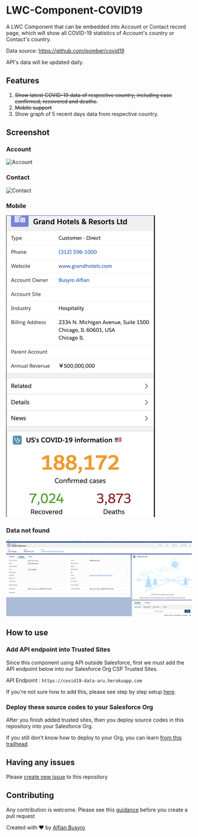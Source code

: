 # LWC-Component-COVID19
A LWC Component that can be embedded into Account or Contact record page, which will show all COVID-19 statistics of Account's country or Contact's country. 

Data source: https://github.com/pomber/covid19

API's data will be updated daily.

## Features

1) ~~Show latest COVID-19 data of respective country, including case confirmed, recovered and deaths.~~
2) ~~Mobile support~~
3) Show graph of 5 recent days data from respective country.

## Screenshot

### Account 
![Account](https://raw.githubusercontent.com/arufian/LWC-Component-COVID19/master/screenshots/account.png)

### Contact 
![Contact](https://raw.githubusercontent.com/arufian/LWC-Component-COVID19/master/screenshots/contact.png)

### Mobile
![Data Not Found](/screenshots/mobile.png)

### Data not found 
![Data Not Found](/screenshots/notfound.png)

## How to use

### Add API endpoint into Trusted Sites

Since this component using API outside Salesforce, first we must add the API endpoint below into our Salesforce Org CSP Trusted Sites. 

API Endpoint : 
`https://covid19-data-aru.herokuapp.com`

If you're not sure how to add this, please see step by step setup [here](https://help.salesforce.com/articleView?id=csp_trusted_sites.htm&language=en_us&r=https%3A%2F%2Fwww.google.com%2F&type=5).

### Deploy these source codes to your Salesforce Org

After you finish added trusted sites, then you deploy source codes in this repository into your Salesforce Org.

If you still don't know how to deploy to your Org, you can learn [from this trailhead](https://trailhead.salesforce.com/en/content/learn/modules/lightning-web-components-basics/push-lightning-web-component-files).

## Having any issues

Please [create new issue](https://github.com/arufian/LWC-Component-COVID19/issues/new) to this repository

## Contributing

Any contribution is welcome. Please see this [guidance](CONTRIBUTION.md) before you create a pull request

Created with ❤️ by [Alfian Busyro](https://twitter.com/arufian_b)